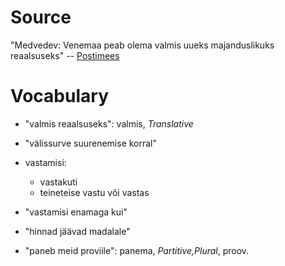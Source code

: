 # Source

"Medvedev: Venemaa peab olema valmis uueks majanduslikuks reaalsuseks" -- [Postimees][1]

[1]: http://majandus24.postimees.ee/3164735/medvedev-venemaa-peab-olema-valmis-uueks-majanduslikuks-reaalsuseks

# Vocabulary

- "valmis reaalsuseks": valmis, *Translative*

- "välissurve suurenemise korral"

- vastamisi:
  - vastakuti
  - teineteise vastu või vastas

- "vastamisi enamaga kui"

- "hinnad jäävad madalale"

- "paneb meid proviile": panema, *Partitive,Plural*, proov.


